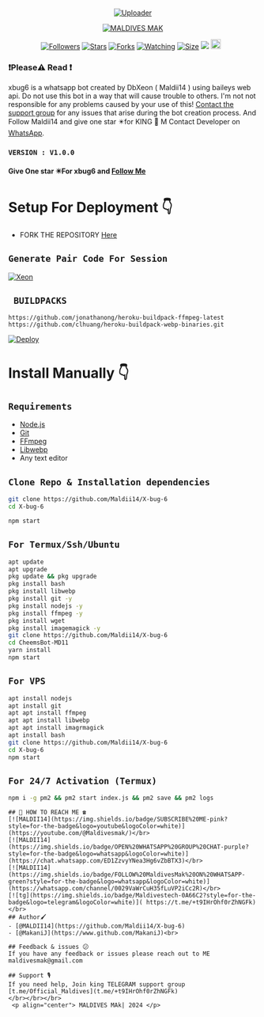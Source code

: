 </img>
 <p align="center">
  <a href="#"><img src="http://readme-typing-svg.herokuapp.com?color=ff00ab&center=true&vCenter=true&multiline=false&lines=x+bug+v6" alt="">
</p>
    <p align="center">
<a href="#"><img title="Uploader" src="https://img.shields.io/badge/Creator-MALDIVESMAK-purple.svg?style=for-the-badge&logo=github"></a>
</p>   
<p align="center">
<a href = ""><img alt="MALDIVES MAK" src="https://img.shields.io/youtube/channel/subscribers/UCjDKRYcwd5ZIpGICcVVL96Q" target="_blank" /></a>
</p>
<p align="center">
<a href="https://github.com/Maldii14?tab=followers"><img title="Followers" src="https://img.shields.io/github/followers/darkmakerofc?color=green&style=flat-square"></a>
<a href="https://github.com/Maldii14/KING-M-MD/stargazers/"><img title="Stars" src="https://img.shields.io/github/stars/Maldii14/KING-M-MD?color=white&style=flat-square"></a>
<a href="https://github.com/Maldii14/KING-M-MD/network/members"><img title="Forks" src="https://img.shields.io/github/forks/Maldii14/KING-M-MD?color=yellow&style=flat-square"></a>
<a href="https://github.com/Maldii14/KING-M-MD/watchers"><img title="Watching" src="https://img.shields.io/github/watchers/Maldii14/KING-M-MD?label=Watchers&color=red&style=flat-square"></a>
<a href="https://github.com/Maldii14/KING-M-MD"><img title="Size" src="https://img.shields.io/github/repo-size/Maldii14/KING-M-MD?style=flat-square&color=darkred"></a>
<a href="https://hits.seeyoufarm.com"><img src="https://hits.seeyoufarm.com/api/count/incr/badge.svg?url=https://github.com/Maldii14/KING-M-MD/hit-counter&count_bg=%2379C83D&title_bg=%23555555&icon=probot.svg&icon_color=%2304FF00&title=hits&edge_flat=false"/></a>
<a href="https://github.com/Maldii14/KING-M-MD/graphs/commit-activity"><img height="20" src="https://img.shields.io/badge/Maintained-No-red.svg"></a>&nbsp;&nbsp;
</p>
</a>
</div>

### ❗Please⚠️ Read ❗
xbug6 is a whatsapp bot created by DbXeon ( Maldii14 ) using baileys web api. Do not use this bot in a way that will cause trouble to others. 
I'm not not responsible for any problems caused by your use of this!
[Contact the support group](https://t.me/+t9IHrOhf0rZhNGFk) for any issues that arise during the bot creation process.
And Follow Maldii14  and give one star ✴️for  KING 👑 M
Contact Developer on [WhatsApp](https://wa.me/message/USWDDH34M2TWH1).
</br>
 ### `VERSION : V1.0.0`

#### Give One star ✴️For xbug6 and [Follow Me](https://github.com/Maldii14)
# Setup For Deployment 👇

- FORK THE REPOSITORY [Here](https://github.com/Maldii14/X-bug-6/fork)

## `Generate Pair Code For Session`
[![Xeon](https://repl.it/badge/github/quiec/whatsasena)](https://replit.com/@DGXeon/Xeon-PairCode)

## ` BUILDPACKS`

```
https://github.com/jonathanong/heroku-buildpack-ffmpeg-latest
https://github.com/clhuang/heroku-buildpack-webp-binaries.git
```
[![Deploy](https://www.herokucdn.com/deploy/button.svg)](https://heroku.com/deploy?template=https://github.com/Maldii14/X-bug-6/)

# Install Manually 👇
## `Requirements`
* [Node.js](https://nodejs.org/en/)
* [Git](https://git-scm.com/downloads)
* [FFmpeg](https://github.com/BtbN/FFmpeg-Builds/releases/download/autobuild-2020-12-08-13-03/ffmpeg-n4.3.1-26-gca55240b8c-win64-gpl-4.3.zip)
* [Libwebp](https://developers.google.com/speed/webp/download)
* Any text editor
## `Clone Repo & Installation dependencies`
```bash
git clone https://github.com/Maldii14/X-bug-6
cd X-bug-6

npm start
```
## `For Termux/Ssh/Ubuntu`
```bash
apt update
apt upgrade
pkg update && pkg upgrade
pkg install bash
pkg install libwebp
pkg install git -y
pkg install nodejs -y 
pkg install ffmpeg -y 
pkg install wget
pkg install imagemagick -y
git clone https://github.com/Maldii14/X-bug-6
cd CheemsBot-MD11
yarn install
npm start
```
## `For VPS`
```bash
apt install nodejs 
apt install git 
apt apt install ffmpeg 
apt apt install libwebp 
apt apt install imagrmagick
apt install bash
git clone https://github.com/Maldii14/X-bug-6
cd X-bug-6
npm start
```
## `For 24/7 Activation (Termux)`
```bash
npm i -g pm2 && pm2 start index.js && pm2 save && pm2 logs
```
```
## 🔗 HOW TO REACH ME ☎️
[![MALDII14](https://img.shields.io/badge/SUBSCRIBE%20ME-pink?style=for-the-badge&logo=youtube&logoColor=white)](https://youtube.com/@Maldivesmak/)</br>
[![MALDII14](https://img.shields.io/badge/OPEN%20WHATSAPP%20GROUP%20CHAT-purple?style=for-the-badge&logo=whatsapp&logoColor=white)](https://chat.whatsapp.com/ED1ZzvyYNea3Hg6vZbBTX3)</br>
[![MALDII14](https://img.shields.io/badge/FOLLOW%20MaldivesMak%20ON%20WHATSAPP-green?style=for-the-badge&logo=whatsapp&logoColor=white)](https://whatsapp.com/channel/0029VaWrCuH35fLuVP2iCc2R)</br>
[![tg](https://img.shields.io/badge/Maldivestech-0A66C2?style=for-the-badge&logo=telegram&logoColor=white)]( https://t.me/+t9IHrOhf0rZhNGFk)
</br>
## Author🖌️
- [@MALDII14](https://github.com/Maldii14/X-bug-6)
- [@MakaniJ](https://www.github.com/MakaniJ)<br>

## Feedback & issues 😕
If you have any feedback or issues please reach out to ME maldivesmak@gmail.com

## Support 🎙️
If you need help, Join king TELEGRAM support group [t.me/Official_Maldives](t.me/+t9IHrOhf0rZhNGFk)
</br></br></br>
 <p align="center"> MALDIVES MAk| 2024 </p>
